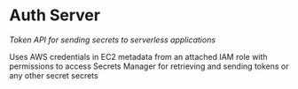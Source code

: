 # **Auth Server**

_Token API for sending secrets to serverless applications_

Uses AWS credentials in EC2 metadata from an attached IAM role with permissions
to access Secrets Manager for retrieving and sending tokens or any other secret
secrets
